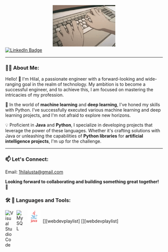 <div id="header" align="center">
  <img src="https://github.com/hilalusta1/hilalusta1/blob/main/F89e.gif" width="200"/>
</div>
<div id="badges">
  <a href="https://www.linkedin.com/in/1hilalusta">
    <img src="https://img.shields.io/badge/LinkedIn-blue?style=for-the-badge&logo=linkedin&logoColor=white" alt="LinkedIn Badge"/></a>
</div>

---
### 👩‍💻 About Me:
Hello! 👋 
I'm Hilal, a passionate engineer with a forward-looking and wide-ranging goal in the realm of technology. My ambition is to become a successful engineer, and to achieve this, I am focused on mastering the intricacies of my profession.

🚀 In the world of **machine learning** and **deep learning**, I've honed my skills with Python. I've successfully executed various machine learning and deep learning projects, and I'm not afraid to explore new horizons.

💡 Proficient in **Java** and **Python**, I specialize in developing projects that leverage the power of these languages. Whether it's crafting solutions with Java or unleashing the capabilities of **Python libraries** for **artificial intelligence projects**, I'm up for the challenge.

---

### 📫 **Let's Connect:**

Email: 1hilalusta@gmail.com

**Looking forward to collaborating and building something great together!** 🚀

### :hammer_and_wrench: 🐍 **Languages and Tools:**
<div>
  <img src="https://github.com/devicons/devicon/blob/master/icons/java/java-original-wordmark.svg" title="Java" alt="Java" width="40" height="40"/>&nbsp;
  [<img align="left" alt="Visual Studio Code" width="26px" src="https://cdn.jsdelivr.net/gh/devicons/devicon/icons/vscode/vscode-original.svg" style="padding-right:10px;" />][webdevplaylist]
  [<img align="left" alt="MySQL" width="26px" src="https://cdn.jsdelivr.net/gh/devicons/devicon/icons/mysql/mysql-original.svg" style="padding-right:10px;" />][webdevplaylist]
  
